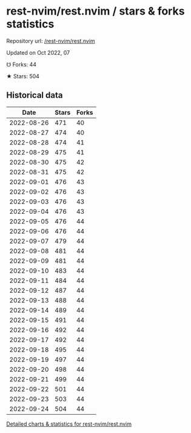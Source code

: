 # rest-nvim/rest.nvim / stars & forks statistics

Repository url: [/rest-nvim/rest.nvim](https://github.com/rest-nvim/rest.nvim)

Updated on Oct 2022, 07

☋ Forks: 44

★ Stars: 504

## Historical data
| Date | Stars | Forks |
|------|-------|-------|
| 2022-08-26 | 471 | 40 | 
| 2022-08-27 | 474 | 40 | 
| 2022-08-28 | 474 | 41 | 
| 2022-08-29 | 475 | 41 | 
| 2022-08-30 | 475 | 42 | 
| 2022-08-31 | 475 | 42 | 
| 2022-09-01 | 476 | 43 | 
| 2022-09-02 | 476 | 43 | 
| 2022-09-03 | 476 | 43 | 
| 2022-09-04 | 476 | 43 | 
| 2022-09-05 | 476 | 44 | 
| 2022-09-06 | 476 | 44 | 
| 2022-09-07 | 479 | 44 | 
| 2022-09-08 | 481 | 44 | 
| 2022-09-09 | 481 | 44 | 
| 2022-09-10 | 483 | 44 | 
| 2022-09-11 | 484 | 44 | 
| 2022-09-12 | 487 | 44 | 
| 2022-09-13 | 488 | 44 | 
| 2022-09-14 | 489 | 44 | 
| 2022-09-15 | 491 | 44 | 
| 2022-09-16 | 492 | 44 | 
| 2022-09-17 | 492 | 44 | 
| 2022-09-18 | 495 | 44 | 
| 2022-09-19 | 497 | 44 | 
| 2022-09-20 | 498 | 44 | 
| 2022-09-21 | 499 | 44 | 
| 2022-09-22 | 501 | 44 | 
| 2022-09-23 | 503 | 44 | 
| 2022-09-24 | 504 | 44 | 


[Detailed charts & statistics for rest-nvim/rest.nvim](https://reviewgithub.com/rep/rest-nvim/rest.nvim)
